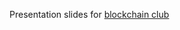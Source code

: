 Presentation slides for [blockchain club](https://www.youtube.com/playlist?list=PLWUFvhKuc_5sf6xhDONTEPOyrDtEn3wwm)
